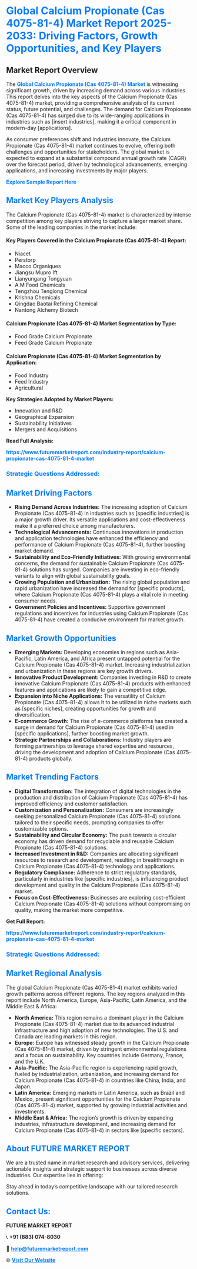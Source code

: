 <h1 style="color: #007BFF;">Global Calcium Propionate (Cas 4075-81-4) Market Report 2025-2033: Driving Factors, Growth Opportunities, and Key Players</h1>

<section id="overview">
<h2>Market Report Overview</h2>
<p>The <a href="https://www.futuremarketreport.com/industry-report/calcium-propionate-cas-4075-81-4-market" style="color: #007BFF; text-decoration: none;"><strong>Global Calcium Propionate (Cas 4075-81-4) Market</strong></a> is witnessing significant growth, driven by increasing demand across various industries. This report delves into the key aspects of the Calcium Propionate (Cas 4075-81-4) market, providing a comprehensive analysis of its current status, future potential, and challenges. The demand for Calcium Propionate (Cas 4075-81-4) has surged due to its wide-ranging applications in industries such as [insert industries], making it a critical component in modern-day [applications].</p>
<p>As consumer preferences shift and industries innovate, the Calcium Propionate (Cas 4075-81-4) market continues to evolve, offering both challenges and opportunities for stakeholders. The global market is expected to expand at a substantial compound annual growth rate (CAGR) over the forecast period, driven by technological advancements, emerging applications, and increasing investments by major players.</p>
</section>

<section id="overview">
<p><a href="https://www.futuremarketreport.com/request-sample/reportId=29800" style="color: #007BFF; text-decoration: none;"><strong>Explore Sample Report Here</strong></a></p>
</section>

<section id="key-players">
<h2 style="color: #007BFF;">Market Key Players Analysis</h2>
<p>The Calcium Propionate (Cas 4075-81-4) market is characterized by intense competition among key players striving to capture a larger market share. Some of the leading companies in the market include:</p>
<h4>Key Players Covered in the Calcium Propionate (Cas 4075-81-4) Report:</h4>
<ul><li>Niacet</li><li>Perstorp</li><li>Macco Organiques</li><li>Jiangsu Mupro Ift</li><li>Lianyungang Tongyuan</li><li>A.M Food Chemicals</li><li>Tengzhou Tenglong Chemical</li><li>Krishna Chemicals</li><li>Qingdao Baotai Refining Chemical</li><li>Nantong Alchemy Biotech</li></ul>
<h4>Calcium Propionate (Cas 4075-81-4) Market Segmentation by Type:</h4>
<ul><li>Food Grade Calcium Propionate</li><li>Feed Grade Calcium Propionate</li></ul>

<h4>Calcium Propionate (Cas 4075-81-4) Market Segmentation by Application:</h4>
<ul><li>Food Industry</li><li>Feed Industry</li><li>Agricultural</li></ul>
<p><strong>Key Strategies Adopted by Market Players:</strong></p>
<ul>
<li>Innovation and R&D</li>
<li>Geographical Expansion</li>
<li>Sustainability Initiatives</li>
<li>Mergers and Acquisitions</li>
</ul>
</section>

<section>
<p><strong>Read Full Analysis: </strong></p><a href="https://www.futuremarketreport.com/industry-report/calcium-propionate-cas-4075-81-4-market" style="color: #007BFF; text-decoration: none;"><strong>https://www.futuremarketreport.com/industry-report/calcium-propionate-cas-4075-81-4-market</strong></a>
<h3 style="color: #007BFF;">Strategic Questions Addressed:</h3>
</section>

<section id="driving-factors">
<h2 style="color: #007BFF;">Market Driving Factors</h2>
<ul>
<li><strong>Rising Demand Across Industries:</strong> The increasing adoption of Calcium Propionate (Cas 4075-81-4) in industries such as [specific industries] is a major growth driver. Its versatile applications and cost-effectiveness make it a preferred choice among manufacturers.</li>
<li><strong>Technological Advancements:</strong> Continuous innovations in production and application technologies have enhanced the efficiency and performance of Calcium Propionate (Cas 4075-81-4), further boosting market demand.</li>
<li><strong>Sustainability and Eco-Friendly Initiatives:</strong> With growing environmental concerns, the demand for sustainable Calcium Propionate (Cas 4075-81-4) solutions has surged. Companies are investing in eco-friendly variants to align with global sustainability goals.</li>
<li><strong>Growing Population and Urbanization:</strong> The rising global population and rapid urbanization have increased the demand for [specific products], where Calcium Propionate (Cas 4075-81-4) plays a vital role in meeting consumer needs.</li>
<li><strong>Government Policies and Incentives:</strong> Supportive government regulations and incentives for industries using Calcium Propionate (Cas 4075-81-4) have created a conducive environment for market growth.</li>
</ul>
</section>

<section id="growth-opportunities">
<h2 style="color: #007BFF;">Market Growth Opportunities</h2>
<ul>
<li><strong>Emerging Markets:</strong> Developing economies in regions such as Asia-Pacific, Latin America, and Africa present untapped potential for the Calcium Propionate (Cas 4075-81-4) market. Increasing industrialization and urbanization in these regions are key growth drivers.</li>
<li><strong>Innovative Product Development:</strong> Companies investing in R&D to create innovative Calcium Propionate (Cas 4075-81-4) products with enhanced features and applications are likely to gain a competitive edge.</li>
<li><strong>Expansion into Niche Applications:</strong> The versatility of Calcium Propionate (Cas 4075-81-4) allows it to be utilized in niche markets such as [specific niches], creating opportunities for growth and diversification.</li>
<li><strong>E-commerce Growth:</strong> The rise of e-commerce platforms has created a surge in demand for Calcium Propionate (Cas 4075-81-4) used in [specific applications], further boosting market growth.</li>
<li><strong>Strategic Partnerships and Collaborations:</strong> Industry players are forming partnerships to leverage shared expertise and resources, driving the development and adoption of Calcium Propionate (Cas 4075-81-4) products globally.</li>
</ul>
</section>

<section id="trending-factors">
<h2 style="color: #007BFF;">Market Trending Factors</h2>
<ul>
<li><strong>Digital Transformation:</strong> The integration of digital technologies in the production and distribution of Calcium Propionate (Cas 4075-81-4) has improved efficiency and customer satisfaction.</li>
<li><strong>Customization and Personalization:</strong> Consumers are increasingly seeking personalized Calcium Propionate (Cas 4075-81-4) solutions tailored to their specific needs, prompting companies to offer customizable options.</li>
<li><strong>Sustainability and Circular Economy:</strong> The push towards a circular economy has driven demand for recyclable and reusable Calcium Propionate (Cas 4075-81-4) solutions.</li>
<li><strong>Increased Investment in R&D:</strong> Companies are allocating significant resources to research and development, resulting in breakthroughs in Calcium Propionate (Cas 4075-81-4) technology and applications.</li>
<li><strong>Regulatory Compliance:</strong> Adherence to strict regulatory standards, particularly in industries like [specific industries], is influencing product development and quality in the Calcium Propionate (Cas 4075-81-4) market.</li>
<li><strong>Focus on Cost-Effectiveness:</strong> Businesses are exploring cost-efficient Calcium Propionate (Cas 4075-81-4) solutions without compromising on quality, making the market more competitive.</li>
</ul>
</section>

<section>
<p><strong>Get Full Report: </strong></p><a href="https://www.futuremarketreport.com/industry-report/calcium-propionate-cas-4075-81-4-market" style="color: #007BFF; text-decoration: none;"><strong>https://www.futuremarketreport.com/industry-report/calcium-propionate-cas-4075-81-4-market</strong></a>
<h3 style="color: #007BFF;">Strategic Questions Addressed:</h3>
</section>


<section id="regional-analysis">
<h2 style="color: #007BFF;">Market Regional Analysis</h2>
<p>The global Calcium Propionate (Cas 4075-81-4) market exhibits varied growth patterns across different regions. The key regions analyzed in this report include North America, Europe, Asia-Pacific, Latin America, and the Middle East & Africa:</p>
<ul>
<li><strong>North America:</strong> This region remains a dominant player in the Calcium Propionate (Cas 4075-81-4) market due to its advanced industrial infrastructure and high adoption of new technologies. The U.S. and Canada are leading markets in this region.</li>
<li><strong>Europe:</strong> Europe has witnessed steady growth in the Calcium Propionate (Cas 4075-81-4) market, driven by stringent environmental regulations and a focus on sustainability. Key countries include Germany, France, and the U.K.</li>
<li><strong>Asia-Pacific:</strong> The Asia-Pacific region is experiencing rapid growth, fueled by industrialization, urbanization, and increasing demand for Calcium Propionate (Cas 4075-81-4) in countries like China, India, and Japan.</li>
<li><strong>Latin America:</strong> Emerging markets in Latin America, such as Brazil and Mexico, present significant opportunities for the Calcium Propionate (Cas 4075-81-4) market, supported by growing industrial activities and investments.</li>
<li><strong>Middle East & Africa:</strong> The region’s growth is driven by expanding industries, infrastructure development, and increasing demand for Calcium Propionate (Cas 4075-81-4) in sectors like [specific sectors].</li>
</ul>
</section>

<footer>
<h2 style="color: #007BFF;">About FUTURE MARKET REPORT</h2>
<p>We are a trusted name in market research and advisory services, delivering actionable insights and strategic support to businesses across diverse industries. Our expertise lies in offering:</p>

<p>Stay ahead in today’s competitive landscape with our tailored research solutions.</p>

<h2 style="color: #007BFF;">Contact Us:</h2>
<p><strong>FUTURE MARKET REPORT</strong></p>
<p>📞 <strong>+91 (883) 074-8030</strong></p>
<p>📧 <strong><a href="mailto:help@futuremarketreport.com" style="color: #007BFF;">help@futuremarketreport.com</a></strong></p>
<p>🌐 <strong><a href="https://www.futuremarketreport.com/" style="color: #007BFF;">Visit Our Website</a></strong></p>
</footer>